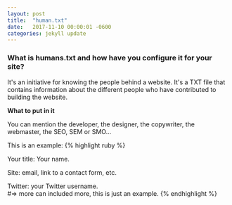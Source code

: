 ```yaml
---
layout: post
title:  "human.txt"
date:   2017-11-10 00:00:01 -0600
categories: jekyll update
---
```


### What is humans.txt and how have you configure it for your site?

It's an initiative for knowing the people behind a website. It's a TXT file that contains information about the different people who have contributed to building the website.

**What to put in it**

You can mention the developer, the designer, the copywriter, the webmaster, the SEO, SEM or SMO...

This is an example:
{% highlight ruby %}

Your title: Your name.

                            
Site: email, link to a contact form, etc.

                            
Twitter: your Twitter username.   
#=> more can included more, this is just an example.
{% endhighlight %}
